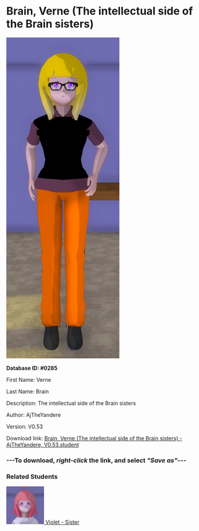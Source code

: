 # Brain, Verne (The intellectual side of the Brain sisters)

<img src="../../Files/Images/Brain, Verne (The intellectual side of the Brain sisters).png" title="Brain, Verne (The intellectual side of the Brain sisters) - AjTheYandere, V0.53">

**Database ID: #0285**

First Name: Verne

Last Name: Brain

Description: The intellectual side of the Brain sisters

Author: AjTheYandere

Version: V0.53

Download link: <a href="https://raw.githubusercontent.com/Arbiter1223/Daigaku-Gurashi-Custom-Students/master/Files/Student%20Files/Brain%2C%20Verne%20(The%20intellectual%20side%20of%20the%20Brain%20sisters)%20-%20AjTheYandere%2C%20V0.53.student">Brain, Verne (The intellectual side of the Brain sisters) - AjTheYandere, V0.53.student</a>

### ---**To download, _right-click_ the link, and select _"Save as"_**---

### Related Students

<a href="Brain, Violet (The emotional side of the Brain sisters).md"><img src="../../Files/Thumbs/Brain, Violet (The emotional side of the Brain sisters).png" height="100" width="100" title="Brain, Violet (The emotional side of the Brain sisters) - AjTheYandere, V0.53"></a><a href="Brain, Violet (The emotional side of the Brain sisters).md"> Violet - Sister</a>

